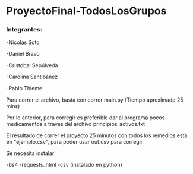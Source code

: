 # ProyectoFinal-TodosLosGrupos

### Integrantes:

-Nicolás Soto

-Daniel Bravo

-Cristobal Sepúlveda

-Carolina Santibáñez

-Pablo Thieme

Para correr el archivo, basta con correr main.py (Tiempo aproximado 25 mins)

Por lo anterior, para corregir es preferible dar al programa pocos medicamentos a traves del archivo principios_activos.txt

El resultado de correr el proyecto 25 minutos con todos los remedios está en "ejemplo.csv", para poder usar out.csv para corregir

Se necesita instalar 

-bs4
-requests_html
-csv (instalado en python)